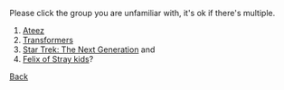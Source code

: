 Please click the group you are unfamiliar with, it's ok if there's multiple.
1. [Ateez](ateez-info.md)
2. [Transformers](transformers-info.md)
3. [Star Trek: The Next Generation](https://monip1.github.io/fun-things/star-trek-info.html) and
4. [Felix of Stray kids](https://monip1.github.io/fun-things/felix-info.html)?

[Back](https://monip1.github.io/fun-things/)